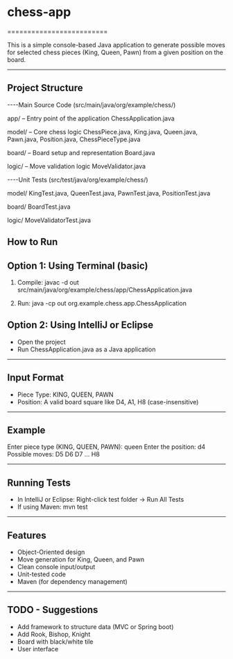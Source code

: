 # chess-app
=========================

This is a simple console-based Java application to generate possible moves for selected chess pieces (King, Queen, Pawn) from a given position on the board.

-------------------------
Project Structure
-------------------------
----Main Source Code (src/main/java/org/example/chess/)

app/ – Entry point of the application
ChessApplication.java

model/ – Core chess logic
ChessPiece.java, King.java, Queen.java, Pawn.java, Position.java, ChessPieceType.java

board/ – Board setup and representation
Board.java

logic/ – Move validation logic
MoveValidator.java

----Unit Tests (src/test/java/org/example/chess/)

model/
KingTest.java, QueenTest.java, PawnTest.java, PositionTest.java

board/
BoardTest.java

logic/
MoveValidatorTest.java

How to Run
-------------------------

Option 1: Using Terminal (basic)
--------------------------------
1. Compile:
   javac -d out src/main/java/org/example/chess/app/ChessApplication.java

2. Run:
   java -cp out org.example.chess.app.ChessApplication

Option 2: Using IntelliJ or Eclipse
-----------------------------------
- Open the project
- Run ChessApplication.java as a Java application

-------------------------
Input Format
-------------------------

- Piece Type: KING, QUEEN, PAWN
- Position: A valid board square like D4, A1, H8 (case-insensitive)

-------------------------
Example
-------------------------

Enter piece type (KING, QUEEN, PAWN):
queen
Enter the position:
d4
Possible moves:
D5
D6
D7
...
H8

-------------------------
Running Tests
-------------------------

- In IntelliJ or Eclipse: Right-click test folder → Run All Tests
- If using Maven:
  mvn test

-------------------------
Features
-------------------------

- Object-Oriented design
- Move generation for King, Queen, and Pawn
- Clean console input/output
- Unit-tested code
- Maven (for dependency management)

-------------------------
TODO - Suggestions
-------------------------

- Add framework to structure data (MVC or Spring boot)
- Add Rook, Bishop, Knight
- Board with black/white tile
- User interface
